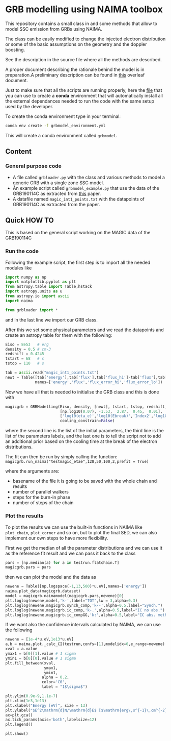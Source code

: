 # GRB modelling using NAIMA toolbox
This repository contains a small class in and some methods that allow to model SSC emission from GRBs using NAIMA.

The class can be easily modified to change the injected electron distribution or some of the basic assumptions on the 
geometry and the doppler boosting.

See the description in the source file where all the methods are described.

A proper document describing the rationale behind the model is in preparation.A preliminary description can be found
in [this](https://www.overleaf.com/read/ddhndqcfgzxc)
overleaf document.

Just to make sure that all the scripts are running properly, here the [file](grbmodel_environment.yml) that you can use
to create a **conda** environment that will automatically install all the external dependances needed to run the code with
the same setup used by the developer.

To create the conda environment type in your terminal:

```bash
conda env create -f grbmodel_environment.yml
```

This will create a conda environment called `grbmodel`.

## Content

### General purpose code

* A file called `grbloader.py` with the class and various methods to model a generic GRB with a single zone SSC model.
* An example script called `grbmodel_example.py` that use the data of the GRB190114C as extracted from 
[this](https://ui.adsabs.harvard.edu/abs/2019Natur.575..459M/abstract) paper.
* A datafile named `magic_int1_points.txt` with the datapoints of GRB190114C as extracted from the paper.

## Quick HOW TO
This is based on the general script working on the MAGIC data of the GRB190114C

### Run the code
Following the example script, the first step is to import all the needed modules like
```python
import numpy as np
import matplotlib.pyplot as plt
from astropy.table import Table,hstack
import astropy.units as u
from astropy.io import ascii
import naima

from grbloader import *
```
and in the last line we import our GRB class.

After this we set some physical parameters and we read the datapoints and create an astropy table
for them with the following:
```python
Eiso = 8e53   # erg
density = 0.5 # cm-3
redshift = 0.4245 
tstart = 68   # s
tstop = 110   # s

tab = ascii.read("magic_int1_points.txt")
newt = Table([tab['energy'],tab['flux'],tab['flux_hi']-tab['flux'],tab['flux']-tab['flux_lo']],
             names=['energy','flux','flux_error_hi','flux_error_lo'])
```
Now we have all that is needed to initialise the GRB class and this is done with
```python
magicgrb = GRBModelling(Eiso, density, [newt], tstart, tstop, redshift,
                        [np.log10(0.07), -1.53,  2.87,  0.45,  0.01],
                        ['log10(eta_e)','log10(Ebreak)','Index2','log10(Ec)','log10(B)'],
                        cooling_constrain=False)
```
where the second line is the list of the initial parameters, the third line is the list of the parameters labels, and the last one is to tell the script not to add an additional prior based on the cooling time at the break of the electron distributions.

The fit can then be run by simply calling the function:
`magicgrb.run_naima("testmagic_etae",128,50,100,2,prefit = True)`

where the arguments are:
* basename of the file it is going to be saved with the whole chain and results
* number of parallel walkers
* steps for the burn-in phase
* number of steps of the chain

### Plot the results
To plot the results we can use the built-in functions in NAIMA like `plot_chain`, `plot_corner` and so on, but to plot
the final SED, we can also implement our own steps to have more flexibility.

First we get the median of all the parameter distributions and we can use it as the reference fit result and we can 
pass it back to the class
```python
pars = [np.median(a) for a in testrun.flatchain.T]
magicgrb.pars = pars
```
then we can plot the model and the data as
```python
newene = Table([np.logspace(-1,13,500)*u.eV],names=['energy'])
naima.plot_data(magicgrb.dataset)
model = magicgrb.naimamodel(magicgrb.pars,newene)[0]
plt.loglog(newene,model,'k-',label="TOT",lw = 3,alpha=0.3)
plt.loglog(newene,magicgrb.synch_comp,'k--',alpha=0.5,label="Synch.")
plt.loglog(newene,magicgrb.ic_comp,'k-.',alpha=0.5,label="IC no abs.")
plt.loglog(newene,magicgrb.ic_compGG,'k:',alpha=0.5,label="IC abs. method 1")
```

If we want also the confidence intervals calculated by NAIMA, we can use the following
```python
newene = [1e-4*u.eV,1e13*u.eV]
a,b = naima.plot._calc_CI(testrun,confs=[1],modelidx=0,e_range=newene) # this is a protected naima function...I know...
xval = a.value
ymax1 = b[0][1].value # 1 sigma
ymin1 = b[0][0].value # 1 sigma
plt.fill_between(xval,
                 ymax1,
                 ymin1,
                alpha = 0.2,
                color='C0',
                label = "1$\sigma$")

plt.ylim(0.9e-9,1.1e-7)
plt.xlim(1e3,1e13)
plt.xlabel("Energy [eV]", size = 13)
plt.ylabel("$E^2\mathrm{d}N/\mathrm{d}E$ [$\mathrm{erg\,s^{-1}\,cm^{-2}}$]", size = 13)
ax=plt.gca()
ax.tick_params(axis='both',labelsize=12)
plt.legend()

plt.show()
```

